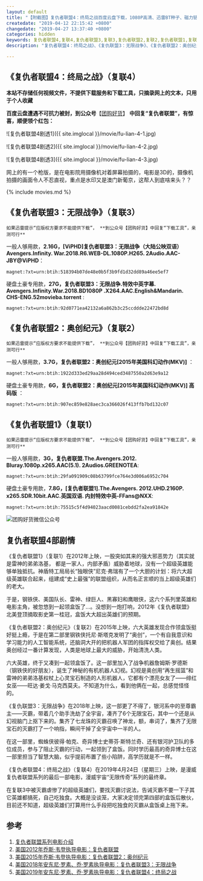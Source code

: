 ```yaml
---
layout: default
title: "【附截图】复仇者联盟4：终局之战百度云盘下载，1080P高清、迅雷BT种子、磁力链magnet"
createdate: "2019-04-12 22:15:42 +0800"
changedate: "2019-04-27 13:37:40 +0800"
categories: hidden
keywords: 复仇者联盟4,复联4,复仇者联盟3,复联3,复仇者联盟2,复联2,复仇者联盟1,复联1,漫威电影
description: "复仇者联盟4：终局之战》、《复仇联盟3：无限战争》、《复仇者联盟2：奥创纪元》、《复仇者联盟1》的BT种子、Magnet磁力链、迅雷百度云下载地址，钢铁侠、美国队长、雷神、绿巨人、黑寡妇和鹰眼侠一起领盒饭：Avengers.Infinity.War.2018.BD1080P.X264.AAC.English&Mandarin.CHS-ENG.52movieba.torren"

---
```


## 《复仇者联盟4：终局之战》（复联4）

**本站不存储任何视频文件，不提供下载服务和下载工具，只摘录网上的文本，只用于个人收藏**

**百度云盘遭遇不可抗力被封，到公众号**【[团购好货](https://www.lijiaocn.com/img/ercode/tuan-gou-hao-huo.png)】 **中回复“复仇者联盟”，有惊喜，顺便领个红包：**

![复仇者联盟4剧透1]({{ site.imglocal }}/movie/fu-lian-4-1.jpg)

![复仇者联盟4剧透2]({{ site.imglocal }}/movie/fu-lian-4-2.jpg)

![复仇者联盟4剧透3]({{ site.imglocal }}/movie/fu-lian-4-3.jpg)

网上的有一个枪版，是在电影院用摄像机对着屏幕拍摄的，电影是3D的，摄像机拍摄的画面令人不忍直视，重点是水印又是澳门新葡京，这帮人到底啥来头？？

{% include movies.md %}

## 《复仇者联盟3：无限战争》（复联3）

`如果迅雷提示“应版权方要求不能提供下载”， **到公众号【团购好货】中回复“下载工具”，亲测可行**`

一般人够用款，**2.16G，[ViPHD]复仇者联盟3：无限战争（大陆公映双语）Avengers.Infinity. War.2018.R6.WEB-DL.1080P.H265. 2Audio.AAC-JBY@ViPHD**：

	magnet:?xt=urn:btih:518394b07de48e0b5f3b9fd1d32dd89a46ee5ef7

硬盘土豪专用款，**27G，复仇者联盟3：无限战争.特效中英字幕. Avengers.Infinity.War.2018.BD1080P .X264.AAC.English&Mandarin. CHS-ENG.52movieba.torrent** : 

	magnet:?xt=urn:btih:92d0771ea42132a6a862b3c25ccddde22472bd8d


## 《复仇者联盟2：奥创纪元》（复联2）

`如果迅雷提示“应版权方要求不能提供下载”， **到公众号【团购好货】中回复“下载工具”，亲测可行**`

一般人够用款，**3.7G，复仇者联盟2：奥创纪元[2015年美国科幻动作(MKV)]** ：

	magnet:?xt=urn:btih:1922d333ed29aa28d494ced3487550a2d63e9a12

硬盘土豪专用款，**6G，复仇者联盟2：奥创纪元[2015年美国科幻动作(MKV)] 高码版** ：

	magnet:?xt=urn:btih:907ec859e828aec3ca366026f413ffb7bd132c07

## 《复仇者联盟1》（复联1）

`如果迅雷提示“应版权方要求不能提供下载”， **到公众号【团购好货】中回复“下载工具”，亲测可行**`

一般人够用款，**3G，复仇者联盟.The.Avengers.2012. Bluray.1080p.x265.AAC(5.1). 2Audios.GREENOTEA**:

	magnet:?xt=urn:btih:29fa091909c08b63799fce764e3d006a6952c704

硬盘土豪专用款，**7.8G，[复仇者联盟1].The.Avengers. 2012.UHD.2160P. x265.SDR.10bit.AAC.英国双语. 内封特效中英-FFans@NXX**:

	magnet:?xt=urn:btih:75515c5f4d94023aacd0081cebdd2fa2ea91842e

![团购好货微信公众号](https://www.lijiaocn.com/img/taobaoke/tuanhaohuo-discount.jpg)

## 复仇者联盟4部剧情

《复仇者联盟1》（复联1）在2012年上映，一股突如其来的强大邪恶势力（其实就是雷神的弟弟洛基， 都是一家人，内部矛盾）威胁着地球，没有一个超级英雄能够单独抵抗。神盾特工局局长“独眼侠”尼克·弗瑞有了一个大胆的计划：将六大超级英雄联合起来，组建成“史上最强”的联盟组织，从而名正言顺的当上超级英雄们的老大。

于是，钢铁侠、美国队长、雷神、绿巨人、黑寡妇和鹰眼侠，这六个系列里英雄和电影主角，被忽悠到一起领盒饭了...。没想到一炮打响，2012年《复仇者联盟》北美登顶摘取影史第一桂冠，盒饭大大超出英雄们的预期。

《复仇者联盟2：奥创纪元》（复联2）在2015年上映，六大英雄发现合作领盒饭挺好挺上瘾，于是在第二部里钢铁侠托尼·斯塔克发明了“奥创”，一个有自我意识和学习能力的人工智能系统，还脑洞大开的把机器人军团的指挥权交给了奥创。结果奥创经过一番计算发现，人类是地球上最大的威胁，开始清洗人类。

六大英雄，终于又凑到一起领盒饭了。这一部里加入了战争机器詹姆斯·罗德斯（钢铁侠的好朋友），诞生了神秘的有机机器人幻视。幻视是奥创用“再生摇篮”和雷神的弟弟洛基权杖上心灵宝石制造的人形机器人，它都有个漂亮女友了——绯红女巫——旺达·姜戈·马克西莫夫。不知道为什么，看到他俩在一起，总感觉怪怪的。

《复仇联盟3：无限战争》在2018年上映，这一部更了不得了，银河系中的至尊霸主——灭霸，带着几个助手洗劫了全宇宙，凑齐了6个无限宝石，其中一个还是从幻视脑门上抠下来的。集齐了七龙珠的灭霸召唤了神龙，额，串词了，集齐了无限宝石的灭霸打了一个响指，瞬间干掉了全宇宙中一半的人。

在这一部里，蜘蛛侠彼得·帕克、奇异博士史蒂芬·斯特兰奇、还有银河护卫队的多位成员，参与了阻止灭霸的行动，一起领到了盒饭。同时学历最高的奇异博士在这一部里担当了智慧大脑，似乎提前布置了些小陷阱，高学历就是不一样。

《复仇者联盟4：终局之战》（复联4）在2019年4月24日（星期三）上映，是漫威复仇者联盟系列的最后一部电影，漫威宇宙“无限传奇”系列的最终章。

在复联3中被灭霸虐惨了的超级英雄们，要找灭霸讨说法，告诫灭霸不要一下子其它英雄都搞死，自己吃独食。大概是没谈笼，大家决定领完第四部的盒饭后散伙，目前还不知道，超级英雄们打算用什么手段把吃独食的灭霸从盒饭桌上拖下来。

## 参考

1. [复仇者联盟系列电影介绍](https://baike.baidu.com/item/%E5%A4%8D%E4%BB%87%E8%80%85%E8%81%94%E7%9B%9F/17609141#4)
2. [美国2012年乔斯·韦登执导电影：复仇者联盟](https://baike.baidu.com/item/%E5%A4%8D%E4%BB%87%E8%80%85%E8%81%94%E7%9B%9F/22347?fr=aladdin)
3. [美国2015年乔斯·韦登执导电影：复仇者联盟2：奥创纪元](https://baike.baidu.com/item/%E5%A4%8D%E4%BB%87%E8%80%85%E8%81%94%E7%9B%9F2%EF%BC%9A%E5%A5%A5%E5%88%9B%E7%BA%AA%E5%85%83)
4. [美国2018年安东尼·罗素、乔·罗素执导电影：复仇者联盟3：无限战争](https://baike.baidu.com/item/%E5%A4%8D%E4%BB%87%E8%80%85%E8%81%94%E7%9B%9F3%EF%BC%9A%E6%97%A0%E9%99%90%E6%88%98%E4%BA%89/15971907)
5. [美国2019年安东尼·罗素、乔·罗素执导电影：复仇者联盟4：终局之战](https://baike.baidu.com/item/%E5%A4%8D%E4%BB%87%E8%80%85%E8%81%94%E7%9B%9F4%EF%BC%9A%E7%BB%88%E5%B1%80%E4%B9%8B%E6%88%98/23196017)
